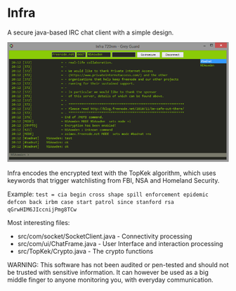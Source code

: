Infra
=====

A secure java-based IRC chat client with a simple design.

![ScreenShot](https://raw.githubusercontent.com/nixolas1/infra/master/infra.png)

Infra encodes the encrypted text with the TopKek algorithm, which uses keywords that trigger watchlisting from FBI, NSA and Homeland Security.

Example:
```test = cia begin cross shape spill enforcement epidemic defcon back irbm case start patrol since stanford rsa qGrwHIM6JIccnijPmg8TCw```

Most interesting files:
 - src/com/socket/SocketClient.java - Connectivity processing
 - src/com/ui/ChatFrame.java - User Interface and interaction processing
 - src/TopKek/Crypto.java - The crypto functions

WARNING: This software has not been audited or pen-tested and should not be trusted with sensitive information. 
It can however be used as a big middle finger to anyone monitoring you, with everyday communication.
